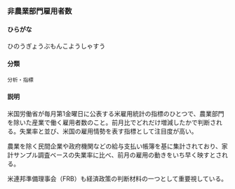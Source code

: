 <div style="display:none;">

## [あ行](securities-terms?id=あ行)
## [か行](securities-terms?id=か行)
## [さ行](securities-terms?id=さ行)
## [た行](securities-terms?id=た行)
## [な行](securities-terms?id=な行)
## [は行](securities-terms?id=は行)

</div>

### 非農業部門雇用者数

#### ひらがな

ひのうぎょうぶもんこようしゃすう

#### 分類

`分析・指標`

#### 説明

米国労働省が毎月第1金曜日に公表する米雇用統計の指標のひとつで、農業部門を除いた産業で働く雇用者数のこと。前月比でどれだけ増減したかで判断される。失業率と並び、米国の雇用情勢を表す指標として注目度が高い。
 
農業を除く民間企業や政府機関などの給与支払い帳簿を基に集計されており、家計サンプル調査ベースの失業率に比べ、前月の雇用の動きをいち早く映すとされる。
 
米連邦準備理事会（FRB）も経済政策の判断材料の一つとして重要視している。

<div style="display:none;">

## [ま行](securities-terms?id=ま行)
## [や行](securities-terms?id=や行)
## [ら行](securities-terms?id=ら行)
## [わ行](securities-terms?id=わ行)
## [英数字・記号](securities-terms?id=英数字・記号)

</div>

